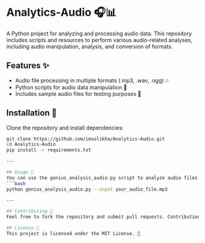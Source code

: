 # Analytics-Audio 🎧📊

A Python project for analyzing and processing audio data. This repository includes scripts and resources to perform various audio-related analyses, including audio manipulation, analysis, and conversion of formats.

## Features ✨
- Audio file processing in multiple formats (.mp3, .wav, .ogg) 🎶
- Python scripts for audio data manipulation 🐍
- Includes sample audio files for testing purposes 🎤

## Installation 🔧

Clone the repository and install dependencies:
   ```bash
   git clone https://github.com/imsolikha/Analytics-Audio.git
   cd Analytics-Audio
   pip install -r requirements.txt

---

## Usage 🚀
You can use the genius_analysis_audio.py script to analyze audio files. Modify the script to include your audio file path and parameters.
  ```bash
python genius_analysis_audio.py --input your_audio_file.mp3

---

## Contributing 🤝
Feel free to fork the repository and submit pull requests. Contributions are welcome! 💡

## License 📝
This project is licensed under the MIT License. 🌟

